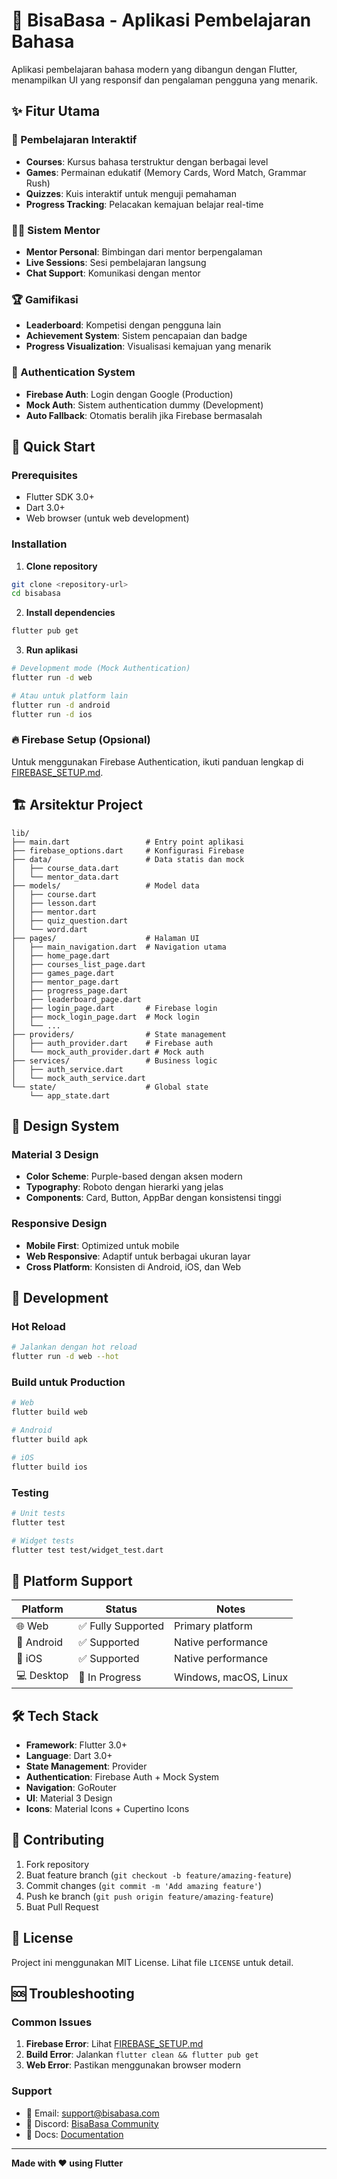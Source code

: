 # 🌟 BisaBasa - Aplikasi Pembelajaran Bahasa

Aplikasi pembelajaran bahasa modern yang dibangun dengan Flutter, menampilkan UI yang responsif dan pengalaman pengguna yang menarik.

## ✨ Fitur Utama

### 🎯 Pembelajaran Interaktif
- **Courses**: Kursus bahasa terstruktur dengan berbagai level
- **Games**: Permainan edukatif (Memory Cards, Word Match, Grammar Rush)
- **Quizzes**: Kuis interaktif untuk menguji pemahaman
- **Progress Tracking**: Pelacakan kemajuan belajar real-time

### 👨‍🏫 Sistem Mentor
- **Mentor Personal**: Bimbingan dari mentor berpengalaman
- **Live Sessions**: Sesi pembelajaran langsung
- **Chat Support**: Komunikasi dengan mentor

### 🏆 Gamifikasi
- **Leaderboard**: Kompetisi dengan pengguna lain
- **Achievement System**: Sistem pencapaian dan badge
- **Progress Visualization**: Visualisasi kemajuan yang menarik

### 🔐 Authentication System
- **Firebase Auth**: Login dengan Google (Production)
- **Mock Auth**: Sistem authentication dummy (Development)
- **Auto Fallback**: Otomatis beralih jika Firebase bermasalah

## 🚀 Quick Start

### Prerequisites
- Flutter SDK 3.0+
- Dart 3.0+
- Web browser (untuk web development)

### Installation

1. **Clone repository**
```bash
git clone <repository-url>
cd bisabasa
```

2. **Install dependencies**
```bash
flutter pub get
```

3. **Run aplikasi**
```bash
# Development mode (Mock Authentication)
flutter run -d web

# Atau untuk platform lain
flutter run -d android
flutter run -d ios
```

### 🔥 Firebase Setup (Opsional)

Untuk menggunakan Firebase Authentication, ikuti panduan lengkap di [FIREBASE_SETUP.md](./FIREBASE_SETUP.md).

## 🏗️ Arsitektur Project

```
lib/
├── main.dart                 # Entry point aplikasi
├── firebase_options.dart     # Konfigurasi Firebase
├── data/                     # Data statis dan mock
│   ├── course_data.dart
│   └── mentor_data.dart
├── models/                   # Model data
│   ├── course.dart
│   ├── lesson.dart
│   ├── mentor.dart
│   ├── quiz_question.dart
│   └── word.dart
├── pages/                    # Halaman UI
│   ├── main_navigation.dart  # Navigation utama
│   ├── home_page.dart
│   ├── courses_list_page.dart
│   ├── games_page.dart
│   ├── mentor_page.dart
│   ├── progress_page.dart
│   ├── leaderboard_page.dart
│   ├── login_page.dart       # Firebase login
│   ├── mock_login_page.dart  # Mock login
│   └── ...
├── providers/                # State management
│   ├── auth_provider.dart    # Firebase auth
│   └── mock_auth_provider.dart # Mock auth
├── services/                 # Business logic
│   ├── auth_service.dart
│   └── mock_auth_service.dart
└── state/                    # Global state
    └── app_state.dart
```

## 🎨 Design System

### Material 3 Design
- **Color Scheme**: Purple-based dengan aksen modern
- **Typography**: Roboto dengan hierarki yang jelas
- **Components**: Card, Button, AppBar dengan konsistensi tinggi

### Responsive Design
- **Mobile First**: Optimized untuk mobile
- **Web Responsive**: Adaptif untuk berbagai ukuran layar
- **Cross Platform**: Konsisten di Android, iOS, dan Web

## 🔧 Development

### Hot Reload
```bash
# Jalankan dengan hot reload
flutter run -d web --hot
```

### Build untuk Production
```bash
# Web
flutter build web

# Android
flutter build apk

# iOS
flutter build ios
```

### Testing
```bash
# Unit tests
flutter test

# Widget tests
flutter test test/widget_test.dart
```

## 📱 Platform Support

| Platform | Status | Notes |
|----------|--------|-------|
| 🌐 Web | ✅ Fully Supported | Primary platform |
| 📱 Android | ✅ Supported | Native performance |
| 🍎 iOS | ✅ Supported | Native performance |
| 💻 Desktop | 🔄 In Progress | Windows, macOS, Linux |

## 🛠️ Tech Stack

- **Framework**: Flutter 3.0+
- **Language**: Dart 3.0+
- **State Management**: Provider
- **Authentication**: Firebase Auth + Mock System
- **Navigation**: GoRouter
- **UI**: Material 3 Design
- **Icons**: Material Icons + Cupertino Icons

## 🤝 Contributing

1. Fork repository
2. Buat feature branch (`git checkout -b feature/amazing-feature`)
3. Commit changes (`git commit -m 'Add amazing feature'`)
4. Push ke branch (`git push origin feature/amazing-feature`)
5. Buat Pull Request

## 📄 License

Project ini menggunakan MIT License. Lihat file `LICENSE` untuk detail.

## 🆘 Troubleshooting

### Common Issues

1. **Firebase Error**: Lihat [FIREBASE_SETUP.md](./FIREBASE_SETUP.md)
2. **Build Error**: Jalankan `flutter clean && flutter pub get`
3. **Web Error**: Pastikan menggunakan browser modern

### Support

- 📧 Email: support@bisabasa.com
- 💬 Discord: [BisaBasa Community](https://discord.gg/bisabasa)
- 📖 Docs: [Documentation](https://docs.bisabasa.com)

---

**Made with ❤️ using Flutter**

